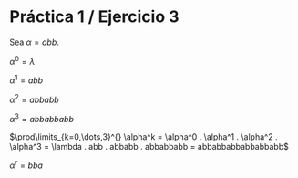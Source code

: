 # Práctica 1 / Ejercicio 3

Sea $\alpha = abb$.

$\alpha^0 = \lambda$

$\alpha^1 = abb$

$\alpha^2 = abbabb$

$\alpha^3 = abbabbabb$

$\prod\limits_{k=0,\dots,3}^{} \alpha^k = \alpha^0 . \alpha^1 . \alpha^2 . \alpha^3 = \lambda . abb . abbabb . abbabbabb = abbabbabbabbabbabb$

$\alpha^r = bba$
